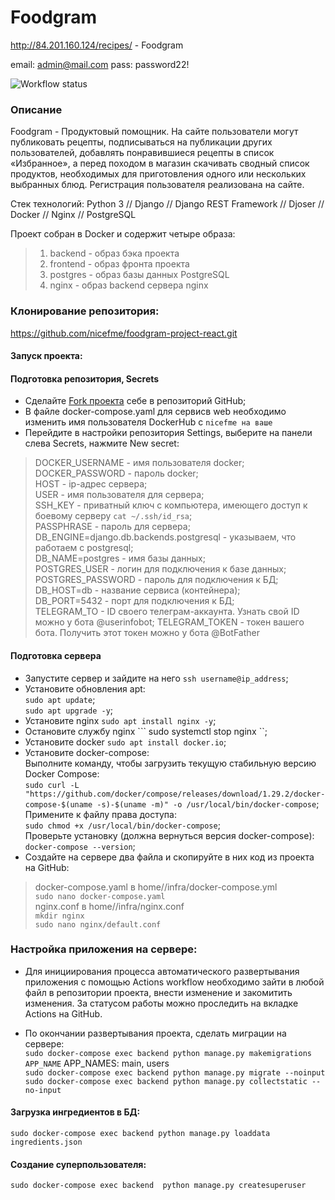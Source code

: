 # Foodgram

http://84.201.160.124/recipes/ - Foodgram  

email: admin@mail.com
pass: password22!

![Workflow status](https://github.com/nicefme/foodgram-project-react/actions/workflows/foodgram_workflow.yml/badge.svg)


### Описание

 Foodgram - Продуктовый помощник. На сайте пользователи могут публиковать рецепты, подписываться на публикации других пользователей, добавлять понравившиеся рецепты в список «Избранное», а перед походом в магазин скачивать сводный список продуктов, необходимых для приготовления одного или нескольких выбранных блюд. Регистрация пользователя реализована на сайте.  

Стек технологий: Python 3 // Django // Django REST Framework // Djoser // Docker // Nginx // PostgreSQL

Проект собран в Docker и содержит четыре образа:

> 1. backend - образ бэка проекта
> 2. frontend - образ фронта проекта
> 3. postgres - образ базы данных PostgreSQL
> 4. nginx - образ backend сервера nginx


### Клонирование репозитория:

https://github.com/nicefme/foodgram-project-react.git


#### Запуск проекта:
#### Подготовка репозитория, Secrets

- Сделайте [Fork проекта](https://github.com/nicefme/foodgram-project-react) себе в репозиторий GitHub;
- В файле docker-compose.yaml для сервисв web необходимо изменить имя пользователя DockerHub с ``` nicefme на ваше ```  
- Перейдите в настройки репозитория Settings, выберите на панели слева Secrets, нажмите New secret:  

> DOCKER_USERNAME - имя пользователя docker;  
> DOCKER_PASSWORD - пароль docker;  
> HOST - ip-адрес сервера;  
> USER - имя пользователя для сервера;  
> SSH_KEY - приватный ключ с компьютера, имеющего доступ к боевому серверу ``` cat ~/.ssh/id_rsa ```;  
> PASSPHRASE - пароль для сервера;  
> DB_ENGINE=django.db.backends.postgresql - указываем, что работаем с postgresql;  
> DB_NAME=postgres - имя базы данных;  
> POSTGRES_USER - логин для подключения к базе данных;  
> POSTGRES_PASSWORD - пароль для подключения к БД;  
> DB_HOST=db - название сервиса (контейнера);  
> DB_PORT=5432 - порт для подключения к БД;  
> TELEGRAM_TO - ID своего телеграм-аккаунта. Узнать свой ID можно у бота @userinfobot;
> TELEGRAM_TOKEN - токен вашего бота. Получить этот токен можно у бота @BotFather

#### Подготовка сервера

- Запустите сервер и зайдите на него ``` ssh username@ip_address ```;
- Установите обновления apt:  
``` sudo apt update ```;  
``` sudo apt upgrade -y ```;  
- Установите nginx ``` sudo apt install nginx -y ```;
- Остановите службу nginx ``` sudo systemctl stop nginx ``;
- Установите docker ``` sudo apt install docker.io ```;
- Установите docker-compose:  
Выполните команду, чтобы загрузить текущую стабильную версию Docker Compose:  
``` sudo curl -L "https://github.com/docker/compose/releases/download/1.29.2/docker-compose-$(uname -s)-$(uname -m)" -o /usr/local/bin/docker-compose ```;  
Примените к файлу права доступа:  
``` sudo chmod +x /usr/local/bin/docker-compose	```;  
Проверьте установку (должна вернуться версия docker-compose):  
``` docker-compose --version ```;
- Создайте на сервере два файла и скопируйте в них код из проекта на GitHub:  
> docker-compose.yaml в home/<username>/infra/docker-compose.yml  
``` sudo nano docker-compose.yaml ```  
> nginx.conf в home/<username>/infra/nginx.conf  
``` mkdir nginx ```  
``` sudo nano nginx/default.conf ```  






### Настройка приложения на сервере:

- Для инициирования процесса автоматического развертывания приложения с помощью Actions workflow необходимо зайти в любой файл в репозитории проекта, внести изменение и закомитить изменения. За статусом работы можно проследить на вкладке Actions на GitHub.

- По окончании развертывания проекта, сделать миграции на сервере:  
``` sudo docker-compose exec backend python manage.py makemigrations APP_NAME ``` APP_NAMES: main, users  
``` sudo docker-compose exec backend python manage.py migrate --noinput ```  
``` sudo docker-compose exec backend python manage.py collectstatic --no-input ```  

#### Загрузка ингредиентов в БД:
``` sudo docker-compose exec backend python manage.py loaddata ingredients.json ```

#### Создание суперпользователя:
``` sudo docker-compose exec backend  python manage.py createsuperuser ```